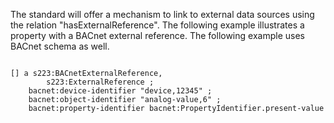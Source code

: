 The standard will offer a mechanism to link to external data sources using the relation "hasExternalReference". The following example illustrates a property with a BACnet external reference. The following example uses BACnet schema as well.

```

[] a s223:BACnetExternalReference,
        s223:ExternalReference ;
    bacnet:device-identifier "device,12345" ;
    bacnet:object-identifier "analog-value,6" ;
    bacnet:property-identifier bacnet:PropertyIdentifier.present-value 

```
